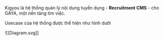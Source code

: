 
Kigyou là hệ thống quản lý nội dung tuyển dụng - **Recruitment CMS** - cho GAYA, một nền tảng tìm việc.

Usecase của hệ thống được thể hiện như hình dưới

![[Diagram.svg]]